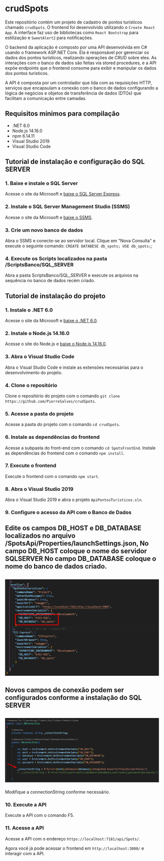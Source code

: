 # crudSpots

Este repositório contém um projeto de cadastro de pontos turísticos chamado `crudSpots`. O frontend foi desenvolvido utilizando o `Create React App`. A interface faz uso de bibliotecas como `React Bootstrap` para estilização e `SweetAlert2` para notificações.

O backend da aplicação é composto por uma API desenvolvida em C# usando o framework ASP.NET Core. Ela é responsável por gerenciar os dados dos pontos turísticos, realizando operações de CRUD sobre eles. As interações com o banco de dados são feitas via stored procedures, e a API expõe endpoints que o frontend consome para exibir e manipular os dados dos pontos turísticos.

A API  é composta por um controlador que lida com as requisições HTTP, serviços que encapsulam a conexão com o banco de dados configurando a lógica de negócios e objetos de transferência de dados (DTOs) que facilitam a comunicação entre camadas.

## Requisitos mínimos para compilação

* .NET 6.0
* Node.js 14.16.0
* npm 6.14.11
* Visual Studio 2019
* Visual Studio Code

## Tutorial de instalação e configuração do SQL SERVER

### 1. Baixe e instale o SQL Server

Acesse o site da Microsoft e [baixe o SQL Server Express](https://www.microsoft.com/pt-br/sql-server/sql-server-downloads).

### 2. Instale o SQL Server Management Studio (SSMS)

Acesse o site da Microsoft e [baixe o SSMS](https://docs.microsoft.com/pt-br/sql/ssms/download-sql-server-management-studio-ssms?view=sql-server-ver15).

### 3. Crie um novo banco de dados

Abra o SSMS e conecte-se ao servidor local. Clique em "Nova Consulta" e execute o seguinte comando: `CREATE DATABESE db_spots; USE db_spots;`;

### 4. Execute os Scripts localizados na pasta /ScriptsBanco/SQL_SERVER

Abra a pasta ScriptsBanco/SQL_SERVER e execute os arquivos na sequência no banco de dados recém criado.


## Tutorial de instalação do projeto

### 1. Instale o .NET 6.0

Acesse o site da Microsoft e [baixe o .NET 6.0](https://dotnet.microsoft.com/download/dotnet/6.0).

### 2. Instale o Node.js 14.16.0

Acesse o site do Node.js e [baixe o Node.js 14.16.0](https://nodejs.org/en/download/).

### 3. Abra o Visual Studio Code

Abra o Visual Studio Code e instale as extensões necessárias para o desenvolvimento do projeto.

### 4. Clone o repositório

Clone o repositório do projeto com o comando `git clone https://github.com/PierreSalves/crudSpots`.

### 5. Acesse a pasta do projeto

Acesse a pasta do projeto com o comando `cd crudSpots`.

### 6. Instale as dependências do frontend

Acesse a subpasta do front-end com o comando `cd SpotsFrontEnd`.
Instale as dependências do frontend com o comando `npm install`.

### 7. Execute o frontend

Execute o frontend com o comando `npm start`.

### 8. Abra o Visual Studio 2019

Abra o Visual Studio 2019 e abra o projeto `ApiPontosTuristicos.sln`.

### 9. Configure o acesso da API com o Banco de Dados

Edite os campos DB_HOST e DB_DATABASE localizados no arquivo /SpotsApi/Properties/launchSettings.json,
No campo DB_HOST coloque o nome do servidor SQLSERVER
No campo DB_DATABASE coloque o nome do banco de dados criado.
---
![alt text](launchSettings.png)
---

Novos campos de conexão podem ser configurados conforme a instalação do SQL SERVER
---
![alt text](dbSettings.png)
---
Modifique a connectionString conforme necessário.

### 10. Execute a API

Execute a API com o comando F5.

### 11. Acesse a API

Acesse a API com o endereço `https://localhost:7181/api/Spots/`.

Agora você  já  pode acessar o frontend em `http://localhost:3000/` e interagir com a API.
